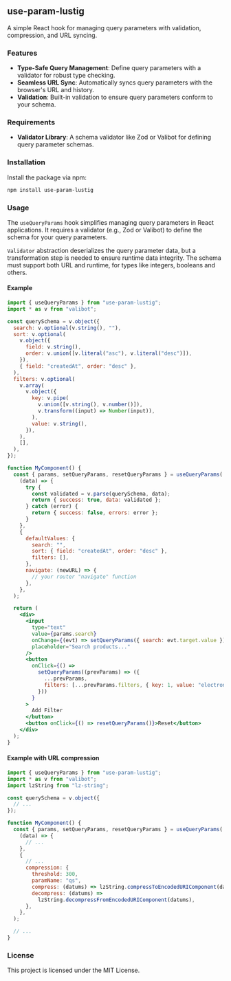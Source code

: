 ## use-param-lustig

A simple React hook for managing query parameters with validation, compression, and URL syncing.

### Features

- **Type-Safe Query Management**: Define query parameters with a validator for robust type checking.
- **Seamless URL Sync**: Automatically syncs query parameters with the browser's URL and history.
- **Validation**: Built-in validation to ensure query parameters conform to your schema.

### Requirements

- **Validator Library**: A schema validator like Zod or Valibot for defining query parameter schemas.

### Installation

Install the package via npm:

```bash
npm install use-param-lustig
```

### Usage

The `useQueryParams` hook simplifies managing query parameters in React applications. It requires a validator (e.g., Zod or Valibot) to define the schema for your query parameters.

`Validator` abstraction deserializes the query parameter data, but a transformation step is needed to ensure runtime data integrity. The schema must support both URL and runtime, for types like integers, booleans and others.

#### Example

```jsx
import { useQueryParams } from "use-param-lustig";
import * as v from "valibot";

const querySchema = v.object({
  search: v.optional(v.string(), ""),
  sort: v.optional(
    v.object({
      field: v.string(),
      order: v.union([v.literal("asc"), v.literal("desc")]),
    }),
    { field: "createdAt", order: "desc" },
  ),
  filters: v.optional(
    v.array(
      v.object({
        key: v.pipe(
          v.union([v.string(), v.number()]),
          v.transform((input) => Number(input)),
        ),
        value: v.string(),
      }),
    ),
    [],
  ),
});

function MyComponent() {
  const { params, setQueryParams, resetQueryParams } = useQueryParams(
    (data) => {
      try {
        const validated = v.parse(querySchema, data);
        return { success: true, data: validated };
      } catch (error) {
        return { success: false, errors: error };
      }
    },
    {
      defaultValues: {
        search: "",
        sort: { field: "createdAt", order: "desc" },
        filters: [],
      },
      navigate: (newURL) => {
        // your router "navigate" function
      },
    },
  );

  return (
    <div>
      <input
        type="text"
        value={params.search}
        onChange={(evt) => setQueryParams({ search: evt.target.value })}
        placeholder="Search products..."
      />
      <button
        onClick={() =>
          setQueryParams((prevParams) => ({
            ...prevParams,
            filters: [...prevParams.filters, { key: 1, value: "electronics" }],
          }))
        }
      >
        Add Filter
      </button>
      <button onClick={() => resetQueryParams()}>Reset</button>
    </div>
  );
}
```

#### Example with URL compression

```jsx
import { useQueryParams } from "use-param-lustig";
import * as v from "valibot";
import lzString from "lz-string";

const querySchema = v.object({
  // ...
});

function MyComponent() {
  const { params, setQueryParams, resetQueryParams } = useQueryParams(
    (data) => {
      // ...
    },
    {
      // ...
      compression: {
        threshold: 300,
        paramName: "qs",
        compress: (datums) => lzString.compressToEncodedURIComponent(datums),
        decompress: (datums) =>
          lzString.decompressFromEncodedURIComponent(datums),
      },
    },
  );

  // ...
}
```

### License

This project is licensed under the MIT License.
